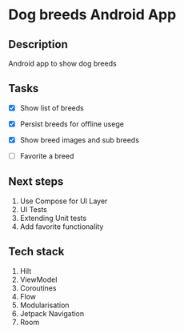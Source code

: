 # Dog breeds Android App #

## Description ##

Android app to show dog breeds

## Tasks ##
- [x] Show list of breeds
- [x] Persist breeds for offline usege
- [x] Show breed images and sub breeds
- [ ] Favorite a breed


## Next steps ##
1. Use Compose for UI Layer
2. UI Tests
3. Extending Unit tests
4. Add favorite functionality

## Tech stack ##
1. Hilt
2. ViewModel
3. Coroutines
4. Flow
5. Modularisation
6. Jetpack Navigation
7. Room
